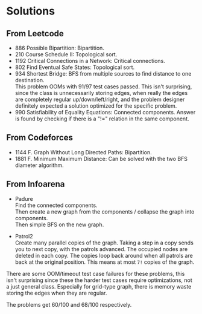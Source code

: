 # Solutions

## From Leetcode

* 886 Possible Bipartition: Bipartition.
* 210 Course Schedule II: Topological sort.
* 1192 Critical Connections in a Network: Critical connections.
* 802 Find Eventual Safe States: Topological sort.
* 934 Shortest Bridge: BFS from multiple sources to find distance to one destination.\
  This problem OOMs with 91/97 test cases passed. This isn't surprising, since the class is unnecessarily storing
  edges, when really the edges are completely regular up/down/left/right, and the problem designer definitely
  expected a solution optimized for the specific problem.
* 990 Satisfiability of Equality Equations: Connected components. Answer is found by checking if there is a "!=" relation in the same component.

## From Codeforces

* 1144 F. Graph Without Long Directed Paths: Bipartition.
* 1881 F. Minimum Maximum Distance: Can be solved with the two BFS diameter algorithm.

## From Infoarena

* Padure\
  Find the connected components.\
  Then create a new graph from the components / collapse the graph into components.\
  Then simple BFS on the new graph.

* Patrol2\
  Create many parallel copies of the graph.
  Taking a step in a copy sends you to next copy, with the patrols advanced.
  The occupied nodes are deleted in each copy.
  The copies loop back around when all patrols are back at the original position.
  This means at most `7!` copies of the graph.

There are some OOM/timeout test case failures for these problems,
this isn't surprising since these the harder test cases require optimizations,
not a just general class. Especially for grid-type graph, there is memory waste storing the edges when they are regular.

The problems get 60/100 and 68/100 respectively.
